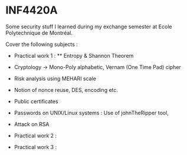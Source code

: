 # INF4420A
Some security stuff I learned during my exchange semester at Ecole Polytechnique de Montréal.

Cover the following subjects :
* Practical work 1 :
 ** Entropy & Shannon Theorem
 * Cryptology -> Mono-Poly alphabetic, Vernam (One Time Pad) cipher
 * Risk analysis using MEHARI scale
 * Notion of nonce reuse, DES, encoding etc.
 * Public certificates
 * Passwords on UNIX/Linux systems : Use of johnTheRipper tool, 
 * Attack on RSA
* Practical work 2 :

* Practical work 3 :
 
